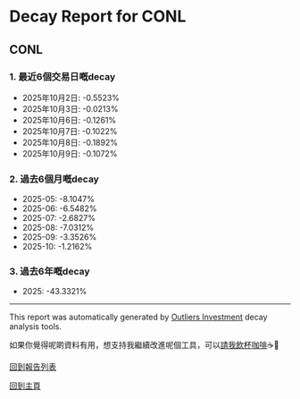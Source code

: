 # Decay Report for CONL

## CONL

### 1. 最近6個交易日嘅decay

- 2025年10月2日: -0.5523%
- 2025年10月3日: -0.0213%
- 2025年10月6日: -0.1261%
- 2025年10月7日: -0.1022%
- 2025年10月8日: -0.1892%
- 2025年10月9日: -0.1072%

### 2. 過去6個月嘅decay

- 2025-05: -8.1047%
- 2025-06: -6.5482%
- 2025-07: -2.6827%
- 2025-08: -7.0312%
- 2025-09: -3.3526%
- 2025-10: -1.2162%

### 3. 過去6年嘅decay

- 2025: -43.3321%

------------------------------
This report was automatically generated by [Outliers Investment](https://outliersecon.github.io/Outliers-Investment/) decay analysis tools.

如果你覺得呢啲資料有用，想支持我繼續改進呢個工具，可以[請我飲杯咖啡](https://buymeacoffee.com/outliersecon)☕🙏

[回到報告列表](https://outliersecon.github.io/Outliers-Investment/reports/reports_public)

[回到主頁](https://outliersecon.github.io/Outliers-Investment/)